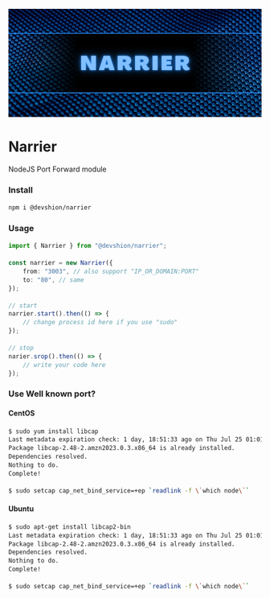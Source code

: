 ![head.png](./assets/head.png)

# Narrier

NodeJS Port Forward module

### Install

```sh
npm i @devshion/narrier
```

### Usage

```ts
import { Narrier } from "@devshion/narrier";

const narrier = new Narrier({
    from: "3003", // also support "IP_OR_DOMAIN:PORT"
    to: "80", // same
});

// start
narrier.start().then(() => {
    // change process id here if you use "sudo"
});

// stop
narier.srop().then(() => {
    // write your code here
});
```

### Use Well known port?

#### CentOS

```sh
$ sudo yum install libcap
Last metadata expiration check: 1 day, 18:51:33 ago on Thu Jul 25 01:01:27 2024.
Package libcap-2.48-2.amzn2023.0.3.x86_64 is already installed.
Dependencies resolved.
Nothing to do.
Complete!

$ sudo setcap cap_net_bind_service=+ep `readlink -f \`which node\``
```

#### Ubuntu

```sh
$ sudo apt-get install libcap2-bin
Last metadata expiration check: 1 day, 18:51:33 ago on Thu Jul 25 01:01:27 2024.
Package libcap-2.48-2.amzn2023.0.3.x86_64 is already installed.
Dependencies resolved.
Nothing to do.
Complete!

$ sudo setcap cap_net_bind_service=+ep `readlink -f \`which node\``
```